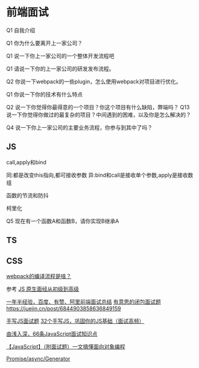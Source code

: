 # 前端面试
Q1 自我介绍

Q1 你为什么要离开上一家公司？

Q1 说一下你上一家公司的一个整体开发流程吧

Q1 请说一下你的上一家公司的研发发布流程。


Q2 你说一下webpack的一些plugin，怎么使用webpack对项目进行优化。

Q1 你说一下你的技术有什么特点

Q2 说一下你觉得你最得意的一个项目？你这个项目有什么缺陷，弊端吗？
Q13 说一下你觉得你做过的最复杂的项目？中间遇到的困难，以及你是怎么解决的？



Q4 说一下你上一家公司的主要业务流程，你参与到其中了吗？



## JS

call,apply和bind

同:都是改变this指向,都可接收参数 异:bind和call是接收单个参数,apply是接收数组


函数的节流和防抖

柯里化

Q5 现在有一个函数A和函数B，请你实现B继承A



## TS

## CSS


[webpack的编译流程是啥？](https://juejin.cn/post/6972378623281987621)

参考
[JS 原生面经从初级到高级](https://juejin.cn/post/6844903976081555470)


[一年半经验，百度、有赞、阿里前端面试总结](https://juejin.cn/post/6844903715669999629)
[有意思的闭包面试题](https://juejin.cn/post/6844903470466629640)
https://juejin.cn/post/6844903858636849159


[手写JS面试题](https://juejin.cn/post/6968713283884974088)
[32个手写JS，巩固你的JS基础（面试高频）](https://juejin.cn/post/6875152247714480136)


[由浅入深，66条JavaScript面试知识点](https://juejin.cn/post/6844904200917221389)

[【JavaScript】（附面试题）一文搞懂面向对象编程](https://juejin.cn/post/6844904087331274760)

[Promise/async/Generator](https://juejin.cn/post/6844904096525189128)